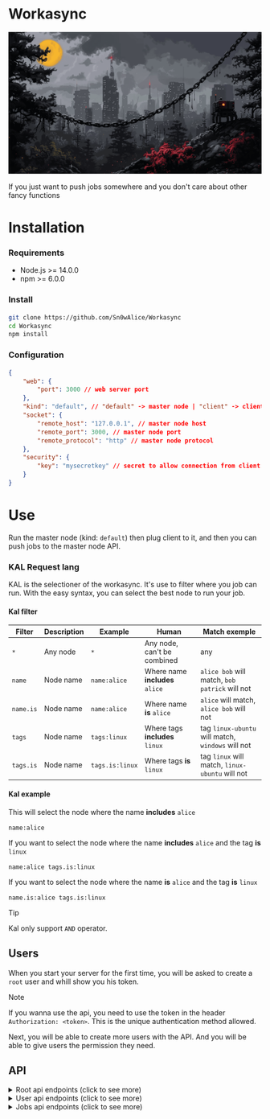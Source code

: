 # Workasync

![Workasync](./.github/banner.png)

If you just want to push jobs somewhere and you don't care about other fancy functions

# Installation

### Requirements
- Node.js >= 14.0.0
- npm >= 6.0.0

### Install
```bash
git clone https://github.com/Sn0wAlice/Workasync
cd Workasync
npm install
```

### Configuration
```json
{
    "web": {
        "port": 3000 // web server port
    },
    "kind": "default", // "default" -> master node | "client" -> client node
    "socket": {
        "remote_host": "127.0.0.1", // master node host
        "remote_port": 3000, // master node port
        "remote_protocol": "http" // master node protocol
    },
    "security": {
        "key": "mysecretkey" // secret to allow connection from client to master
    }
}
```

# Use
Run the master node (kind: `default`) then plug client to it, and then you can push jobs to the master node API.

### KAL Request lang
KAL is the selectioner of the workasync. It's use to filter where you job can run. With the easy syntax, you can select the best node to run your job.

#### Kal filter
| Filter | Description | Example | Human | Match exemple |
|--------|-------------|---------|-------|---------------|
| `*` | Any node | `*` | Any node, can't be combined| any |
| `name` | Node name | `name:alice` | Where name **includes** `alice` | `alice bob` will match, `bob patrick` will not |
| `name.is` | Node name | `name:alice` | Where name **is** `alice` | `alice` will match, `alice bob` will not |
| `tags` | Node name | `tags:linux` | Where tags **includes** `linux` | tag `linux-ubuntu` will match, `windows` will not |
| `tags.is` | Node name | `tags.is:linux` | Where tags **is** `linux` | tag `linux` will match, `linux-ubuntu` will not |

#### Kal example
This will select the node where the name **includes** `alice`
```
name:alice
```

If you want to select the node where the name **includes** `alice` and the tag **is** `linux`
```
name:alice tags.is:linux
```

If you want to select the node where the name **is** `alice` and the tag **is** `linux`
```
name.is:alice tags.is:linux
```

> [!TIP]
> Kal only support `AND` operator.



## Users

When you start your server for the first time, you will be asked to create a `root` user and whill show you his token.

> [!NOTE]
> If you wanna use the api, you need to use the token in the header `Authorization: <token>`. This is the unique authentication method allowed.

Next, you will be able to create more users with the API. And you will be able to give users the permission they need.

## API


<details>
  <summary>Root api endpoints (click to see more)</summary>


### 1. Create a new user
**Endpoint:**  
`GET /api/users/create/{username}`  

**Description:**  
Will create user named `username` and will send you the auth token.

**Response Example:**
```json
{
    "error": false,
    "message": "User alice created with apikey: eca1815f-1eb5-443f-9a34-0856ae9afe9a"
}
```

### 2. List all users
**Endpoint:**  
`GET /api/users/list`  

**Description:**  
Will send you the list with all users (except the auth token available in `./config/users.json`).

**Response Example:**
```json
{
    "error": false,
    "message": "User alice created with apikey: eca1815f-1eb5-443f-9a34-0856ae9afe9a"
}
```

### 3. Delete a user
**Endpoint:**  
`GET /api/users/delete/{username}`  

**Description:**  
Will delete user named `username`.

**Response Example:**
```json
{
    "error": false,
    "message": "User alice deleted"
}
```


</details>

<details>
  <summary>User api endpoints (click to see more)</summary>


### 1. Claim server
**Endpoint:**  
`GET /api/clients/claim/{serveruuid}`  

**Description:**  
Will claim server `serveruuid` to the user. (use the key showed in client console)

**Response Example:**
```json
{
    "error": false,
    "message": "Server claimed"
}
```

> [!NOTE]
> You can only claim one time a server.

### 2. Share server
**Endpoint:**  
`GET /api/clients/share/{serveruuid}/{username}`  

**Description:**  
Will share the acces to server `serveruuid` to the user `username`.

**Response Example:**
```json
{
    "error": false,
    "message": "Server shared"
}
```

### 3. Get my server
**Endpoint:**  
`GET /api/clients/mine`

**Description:**  
Get all the server that you have `claimed` AND `shared`.

**Response Example:**
```json
{
    "error": false,
    "clients": [
        {
            "client_key": "8ebefb55-e2b2-4043-b253-2f2027803a1f",
            "name": "Christian Daphne",
            "tags": [],
            "shared": [
                "root"
            ],
            "status": "online"
        }
    ]
}
```

### 4. Get my server details
**Endpoint:**  
`GET /api/clients/show/{serveruuid}`

**Description:**  
Get all the details of the server `serveruuid`.

**Response Example:**
```json
{
    "error": false,
    "server": {
        "client_key": "8ebefb55-e2b2-4043-b253-2f2027803a1f",
        "name": "Christian Daphne",
        "shared": [
            "root"
        ],
        "tags": [],
        "owner": "alice",
        "status": "offline"
    }
}
```


### 5. Manage Server tags
**Endpoint:**  
`GET /api/clients/tags/{action}/{tag}/{serveruuid}`

**Description:**  
Manage the tags of the server `serveruuid`. Action can be:
- `add` to add a tag
- `remove` to remove a tag

**Response Example:**
```json
{
    "error": false,
    "message": "Tag removed"
}

{
    "error": false,
    "message": "Tag added"
}
```

### 6. Manage Server name
**Endpoint:**  
`GET /api/clients/rename/{serveruuid}/{newname}`

**Description:**  
Rename the server `serveruuid` to `newname`.

** !! DO NOT USE SPACE IN SERVER NAME !!**

**Response Example:**
```json
{
    "error": false,
    "message": "Tag removed"
}
```

</details>


<details>
  <summary>Jobs api endpoints (click to see more)</summary>


### 1. Start a job
**Endpoint:**
`POST /api/jobs`

**Description:**
Start one or multiple jobs on random server matching the kal.

**Request Example:**
```json
{
    "jobs": ["hello", "world"],
    "kal": "tags.is:linux",
    "cmd": "echo hello" // optional cmd passed to the docker
}
```
> this will start the job `hello` and job `world` on a server where the tag is `linux`


</details>